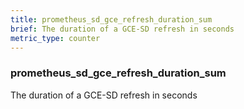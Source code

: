 ```yaml
---
title: prometheus_sd_gce_refresh_duration_sum
brief: The duration of a GCE-SD refresh in seconds
metric_type: counter
---
```

### prometheus_sd_gce_refresh_duration_sum

The duration of a GCE-SD refresh in seconds